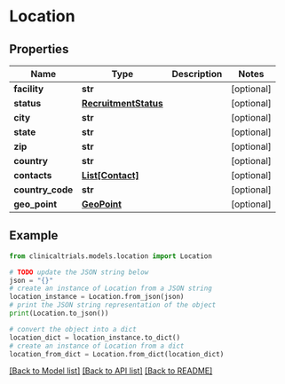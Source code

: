 # Location


## Properties

Name | Type | Description | Notes
------------ | ------------- | ------------- | -------------
**facility** | **str** |  | [optional] 
**status** | [**RecruitmentStatus**](RecruitmentStatus.md) |  | [optional] 
**city** | **str** |  | [optional] 
**state** | **str** |  | [optional] 
**zip** | **str** |  | [optional] 
**country** | **str** |  | [optional] 
**contacts** | [**List[Contact]**](Contact.md) |  | [optional] 
**country_code** | **str** |  | [optional] 
**geo_point** | [**GeoPoint**](GeoPoint.md) |  | [optional] 

## Example

```python
from clinicaltrials.models.location import Location

# TODO update the JSON string below
json = "{}"
# create an instance of Location from a JSON string
location_instance = Location.from_json(json)
# print the JSON string representation of the object
print(Location.to_json())

# convert the object into a dict
location_dict = location_instance.to_dict()
# create an instance of Location from a dict
location_from_dict = Location.from_dict(location_dict)
```
[[Back to Model list]](../README.md#documentation-for-models) [[Back to API list]](../README.md#documentation-for-api-endpoints) [[Back to README]](../README.md)


